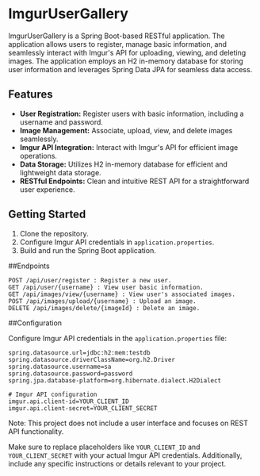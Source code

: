 # ImgurUserGallery

ImgurUserGallery is a Spring Boot-based RESTful application. The application allows users to register, manage basic information, and seamlessly interact with Imgur's API for uploading, viewing, and deleting images. The application employs an H2 in-memory database for storing user information and leverages Spring Data JPA for seamless data access.

## Features

- **User Registration:** Register users with basic information, including a username and password.
- **Image Management:** Associate, upload, view, and delete images seamlessly.
- **Imgur API Integration:** Interact with Imgur's API for efficient image operations.
- **Data Storage:** Utilizes H2 in-memory database for efficient and lightweight data storage.
- **RESTful Endpoints:** Clean and intuitive REST API for a straightforward user experience.

## Getting Started

1. Clone the repository.
2. Configure Imgur API credentials in `application.properties`.
3. Build and run the Spring Boot application.

##Endpoints

```
POST /api/user/register : Register a new user.
GET /api/user/{username} : View user basic information.
GET /api/images/view/{username} : View user's associated images.
POST /api/images/upload/{username} : Upload an image.
DELETE /api/images/delete/{imageId} : Delete an image.

```
##Configuration

Configure Imgur API credentials in the `application.properties` file:

```
spring.datasource.url=jdbc:h2:mem:testdb
spring.datasource.driverClassName=org.h2.Driver
spring.datasource.username=sa
spring.datasource.password=password
spring.jpa.database-platform=org.hibernate.dialect.H2Dialect

# Imgur API configuration
imgur.api.client-id=YOUR_CLIENT_ID
imgur.api.client-secret=YOUR_CLIENT_SECRET
```

Note: This project does not include a user interface and focuses on REST API functionality.


Make sure to replace placeholders like `YOUR_CLIENT_ID` and `YOUR_CLIENT_SECRET` with your actual Imgur API credentials. Additionally, include any specific instructions or details relevant to your project.
